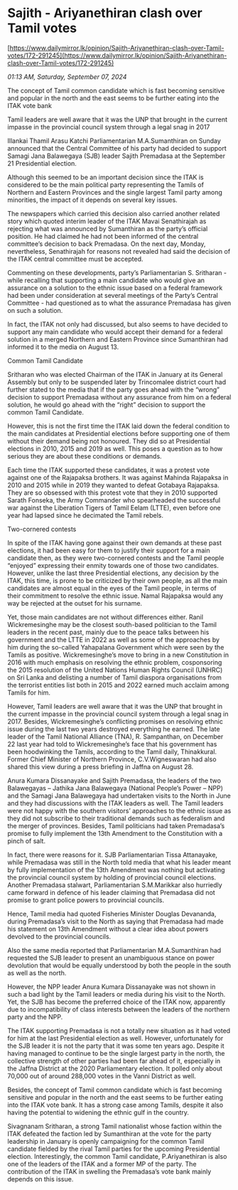 # Sajith - Ariyanethiran clash over  Tamil votes

[https://www.dailymirror.lk/opinion/Sajith-Ariyanethiran-clash-over-Tamil-votes/172-291245](https://www.dailymirror.lk/opinion/Sajith-Ariyanethiran-clash-over-Tamil-votes/172-291245)

*01:13 AM, Saturday, September 07, 2024*

The concept of Tamil common candidate which is fast becoming sensitive and popular in the north and the east seems to be further eating into the ITAK vote bank

Tamil leaders are well aware that it was the UNP that brought in the current impasse in the provincial council system through a legal snag in 2017

Illankai Thamil Arasu Katchi Parliamentarian M.A.Sumanthiran on Sunday announced that the Central Committee of his party had decided to support Samagi Jana Balawegaya (SJB) leader Sajith Premadasa at the September 21 Presidential election.

Although this seemed to be an important decision since the ITAK is considered to be the main political party representing the Tamils of Northern and Eastern Provinces and the single largest Tamil party among minorities, the impact of it depends on several key issues.

The newspapers which carried this decision also carried another related story which quoted interim leader of the ITAK Mavai Senathirajah as rejecting what was announced by Sumanthiran as the party’s official position. He had claimed he had not been informed of the central committee’s decision to back Premadasa. On the next day, Monday, nevertheless, Senathirajah for reasons not revealed had said the decision of the ITAK central committee must be accepted.

Commenting on these developments, party’s Parliamentarian S. Sritharan - while recalling that supporting a main candidate who would give an assurance on a solution to the ethnic issue based on a federal framework had been under consideration at several meetings of the Party’s Central Committee - had questioned as to what the assurance Premadasa has given on such a solution.

In fact, the ITAK not only had discussed, but also seems to have decided to support any main candidate who would accept their demand for a federal solution in a merged Northern and Eastern Province since Sumanthiran had informed it to the media on August 13.

Common Tamil Candidate

Sritharan who was elected Chairman of the ITAK in January at its General Assembly but only to be suspended later by Trincomalee district court had further stated to the media that if the party goes ahead with the “wrong” decision to support Premadasa without any assurance from him on a federal solution, he would go ahead with the “right” decision to support the common Tamil Candidate.

However, this is not the first time the ITAK laid down the federal condition to the main candidates at Presidential elections before supporting one of them without their demand being not honoured. They did so at Presidential elections in 2010, 2015 and 2019 as well. This poses a question as to how serious they are about these conditions or demands.

Each time the ITAK supported these candidates, it was a protest vote against one of the Rajapaksa brothers. It was against Mahinda Rajapaksa in 2010 and 2015 while in 2019 they wanted to defeat Gotabaya Rajapaksa. They are so obsessed with this protest vote that they in 2010 supported Sarath Fonseka, the Army Commander who spearheaded the successful war against the Liberation Tigers of Tamil Eelam (LTTE), even before one year had lapsed since he decimated the Tamil rebels.

Two-cornered contests

In spite of the ITAK having gone against their own demands at these past elections, it had been easy for them to justify their support for a main candidate then, as they were two-cornered contests and the Tamil people “enjoyed” expressing their enmity towards one of those two candidates. However, unlike the last three Presidential elections, any decision by the ITAK, this time, is prone to be criticized by their own people, as all the main candidates are almost equal in the eyes of the Tamil people, in terms of their commitment to resolve the ethnic issue. Namal Rajapaksa would any way be rejected at the outset for his surname.

Yet, those main candidates are not without differences either. Ranil Wickremesinghe may be the closest south-based politician to the Tamil leaders in the recent past, mainly due to the peace talks between his government and the LTTE in 2022 as well as some of the approaches by him during the so-called Yahapalana Government which were seen by the Tamils as positive. Wickremesinghe’s move to bring in a new Constitution in 2016 with much emphasis on resolving the ethnic problem, cosponsoring the 2015 resolution of the United Nations Human Rights Council (UNHRC) on Sri Lanka and delisting a number of Tamil diaspora organisations from the terrorist entities list both in 2015 and 2022 earned much acclaim among Tamils for him.

However, Tamil leaders are well aware that it was the UNP that brought in the current impasse in the provincial council system through a legal snag in 2017. Besides, Wickremesinghe’s conflicting promises on resolving ethnic issue during the last two years destroyed everything he earned. The late leader of the Tamil National Alliance (TNA), R. Sampanthan, on December 22 last year had told to Wickremesinghe’s face that his government has been hoodwinking the Tamils, according to the Tamil daily, Thinakkural. Former Chief Minister of Northern Province, C.V.Wigneswaran had also shared this view during a press briefing in Jaffna on August 28.

Anura Kumara Dissanayake and Sajith Premadasa, the leaders of the two Balawegayas – Jathika Jana Balawegaya (National People’s Power – NPP) and the Samagi Jana Balawegaya had undertaken visits to the North in June and they had discussions with the ITAK leaders as well. The Tamil leaders were not happy with the southern visitors’ approaches to the ethnic issue as they did not subscribe to their traditional demands such as federalism and the merger of provinces. Besides, Tamil politicians had taken Premadasa’s promise to fully implement the 13th Amendment to the Constitution with a pinch of salt.

In fact, there were reasons for it. SJB Parliamentarian Tissa Attanayake, while Premadasa was still in the North told media that what his leader meant by fully implementation of the 13th Amendment was nothing but activating the provincial council system by holding of provincial council elections. Another Premadasa stalwart, Parliamentarian S.M.Marikkar also hurriedly came forward in defence of his leader claiming that Premadasa did not promise to grant police powers to provincial councils.

Hence, Tamil media had quoted Fisheries Minister Douglas Devananda, during Premadasa’s visit to the North as saying that Premadasa had made his statement on 13th Amendment without a clear idea about powers devolved to the provincial councils.

Also the same media reported that Parliamentarian M.A.Sumanthiran had requested the SJB leader to present an unambiguous stance on power devolution that would be equally understood by both the people in the south as well as the north.

However, the NPP leader Anura Kumara Dissanayake was not shown in such a bad light by the Tamil leaders or media during his visit to the North. Yet, the SJB has become the preferred choice of the ITAK now, apparently due to incompatibility of class interests between the leaders of the northern party and the NPP.

The ITAK supporting Premadasa is not a totally new situation as it had voted for him at the last Presidential election as well. However, unfortunately for the SJB leader it is not the party that it was some ten years ago. Despite it having managed to continue to be the single largest party in the north, the collective strength of other parties had been far ahead of it, especially in the Jaffna District at the 2020 Parliamentary election. It polled only about 70,000 out of around 288,000 votes in the Vanni District as well.

Besides, the concept of Tamil common candidate which is fast becoming sensitive and popular in the north and the east seems to be further eating into the ITAK vote bank. It has a strong case among Tamils, despite it also having the potential to widening the ethnic gulf in the country.

Sivagnanam Sritharan, a strong Tamil nationalist whose faction within the ITAK defeated the faction led by Sumanthiran at the vote for the party leadership in January is openly campaigning for the common Tamil candidate fielded by the rival Tamil parties for the upcoming Presidential election. Interestingly, the common Tamil candidate, P.Ariyanethiran is also one of the leaders of the ITAK and a former MP of the party. The contribution of the ITAK in swelling the Premadasa’s vote bank mainly depends on this issue.

